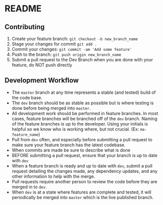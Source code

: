# README

## Contributing
1. Create your feature branch: `git checkout -b new_branch_name`
2. Stage your changes for commit `git add .`
3. Commit your changes: `git commit -am 'Add some feature'`
4. Push to the branch: `git push origin new_branch_name`
5. Submit a pull request to the Dev Branch when you are done with your feature, do NOT push directly

## Development Workflow

* The `master` branch at any time represents a stable (and tested) build of the code base.
* The  `dev` branch should be as stable as possible but is where testing is done before being merged into `master`.
* All development work should be performed in feature branches. In most cases, feature branches will be branched off of the `dev` branch. Naming of the feature branches is up to the developer. Using your initials is helpful so we know who is working where, but not crucial. (Ex: `ma-feature_name`)
* Pull from `dev` often, and especially before submitting a pull request to make sure your feature branch has the latest codebase.   
* When commits are made be sure to describe what is done
* BEFORE submitting a pull request, ensure that your branch is up to date with `dev`
* When a feature branch is ready and up to date with `dev`, submit a pull request detailing the changes made, any dependency updates, and any other information to help with the merge.
* Pull requests require another person to review the code before they are merged in to `dev`.
* When `dev` is at a state where features are complete and tested, it will periodically be merged into `master` which is the live published branch.
